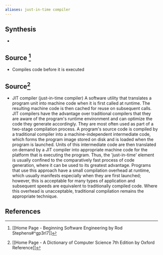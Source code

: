 ```yaml
---
aliases: just-in-time compiler
---
```

## Synthesis
- 
## Source [^1]
- Compiles code before it is executed

## Source[^2]
- JIT compiler (just-in-time compiler) A software utility that translates a program unit into machine code when it is first called at runtime. The resulting machine code is then cached for reuse on subsequent calls. JIT compilers have the advantage over traditional compilers that they are aware of the program's runtime environment and can optimize the code they generate accordingly. They are most often used as part of a two-stage compilation process. A program's source code is compiled by a traditional compiler into a machine-independent intermediate code, which forms the program image stored on disk and is loaded when the program is launched. Units of this intermediate code are then translated on demand by a JIT compiler into appropriate machine code for the platform that is executing the program. Thus, the 'just-in-time' element is usually confined to the comparatively fast process of code generation, where it can be used to its greatest advantage. Programs that use this approach have a small compilation overhead at runtime, which usually manifests especially when they are first launched; however, this is acceptable for many types of application and subsequent speeds are equivalent to traditionally compiled code. Where this overhead is unacceptable, traditional compilation remains the appropriate technique.
## References
[^1]: [[Home Page - Beginning Software Engineering by Rod Stephens#^gp3rl7]]
[^2]: [[Home Page - A Dictionary of Computer Science 7th Edition by Oxford Reference]]
